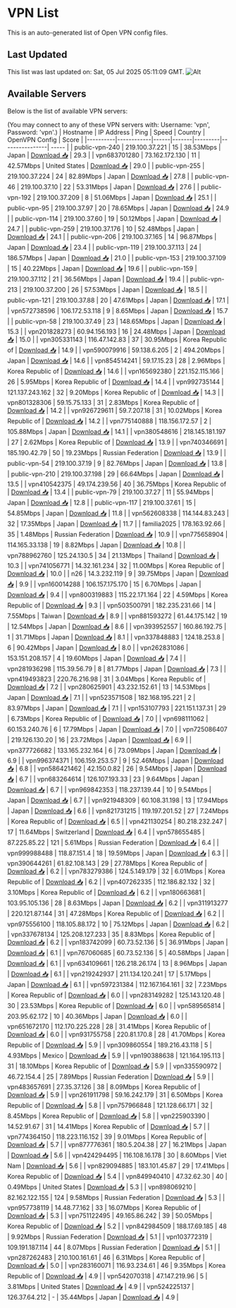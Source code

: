 # VPN List

This is an auto-generated list of Open VPN config files.

## Last Updated

This list was last updated on: Sat, 05 Jul 2025 05:11:09 GMT.
![Alt](https://repobeats.axiom.co/api/embed/186b98318ef1479477931607c1ad7d823f12451f.svg "Repobeats analytics image")

## Available Servers

Below is the list of available VPN servers:

(You may connect to any of these VPN servers with: Username: 'vpn', Password: 'vpn'.)
| Hostname | IP Address | Ping | Speed | Country | OpenVPN Config | Score |
|----------|------------|------|-------|---------|----------------| ----- |
| public-vpn-240 | 219.100.37.221 | 15 | 38.53Mbps | Japan | [Download 📥](./configs/server_0_JP.ovpn) | 29.3 |
| vpn683701280 | 73.162.172.130 | 11 | 42.57Mbps | United States | [Download 📥](./configs/server_1_US.ovpn) | 29.0 |
| public-vpn-255 | 219.100.37.224 | 24 | 82.89Mbps | Japan | [Download 📥](./configs/server_2_JP.ovpn) | 27.8 |
| public-vpn-46 | 219.100.37.10 | 22 | 53.31Mbps | Japan | [Download 📥](./configs/server_3_JP.ovpn) | 27.6 |
| public-vpn-192 | 219.100.37.209 | 8 | 51.06Mbps | Japan | [Download 📥](./configs/server_4_JP.ovpn) | 25.1 |
| public-vpn-95 | 219.100.37.97 | 20 | 78.65Mbps | Japan | [Download 📥](./configs/server_5_JP.ovpn) | 24.9 |
| public-vpn-114 | 219.100.37.60 | 19 | 50.12Mbps | Japan | [Download 📥](./configs/server_6_JP.ovpn) | 24.7 |
| public-vpn-259 | 219.100.37.176 | 10 | 52.48Mbps | Japan | [Download 📥](./configs/server_7_JP.ovpn) | 24.1 |
| public-vpn-206 | 219.100.37.165 | 14 | 96.87Mbps | Japan | [Download 📥](./configs/server_8_JP.ovpn) | 23.4 |
| public-vpn-119 | 219.100.37.113 | 24 | 186.57Mbps | Japan | [Download 📥](./configs/server_9_JP.ovpn) | 21.0 |
| public-vpn-153 | 219.100.37.109 | 15 | 40.22Mbps | Japan | [Download 📥](./configs/server_10_JP.ovpn) | 19.6 |
| public-vpn-159 | 219.100.37.112 | 21 | 36.56Mbps | Japan | [Download 📥](./configs/server_11_JP.ovpn) | 19.4 |
| public-vpn-213 | 219.100.37.200 | 26 | 57.53Mbps | Japan | [Download 📥](./configs/server_12_JP.ovpn) | 18.5 |
| public-vpn-121 | 219.100.37.88 | 20 | 47.61Mbps | Japan | [Download 📥](./configs/server_13_JP.ovpn) | 17.1 |
| vpn572738596 | 106.172.53.118 | 9 | 8.65Mbps | Japan | [Download 📥](./configs/server_14_JP.ovpn) | 15.7 |
| public-vpn-58 | 219.100.37.49 | 23 | 148.65Mbps | Japan | [Download 📥](./configs/server_15_JP.ovpn) | 15.3 |
| vpn201828273 | 60.94.156.193 | 16 | 24.48Mbps | Japan | [Download 📥](./configs/server_16_JP.ovpn) | 15.0 |
| vpn305331143 | 116.47.142.83 | 37 | 30.95Mbps | Korea Republic of | [Download 📥](./configs/server_17_KR.ovpn) | 14.9 |
| vpn590079916 | 59.138.6.205 | 2 | 494.20Mbps | Japan | [Download 📥](./configs/server_18_JP.ovpn) | 14.6 |
| vpn854514241 | 59.17.15.23 | 28 | 2.96Mbps | Korea Republic of | [Download 📥](./configs/server_19_KR.ovpn) | 14.6 |
| vpn165692380 | 221.152.115.166 | 26 | 5.95Mbps | Korea Republic of | [Download 📥](./configs/server_20_KR.ovpn) | 14.4 |
| vpn992735144 | 121.137.243.162 | 32 | 9.20Mbps | Korea Republic of | [Download 📥](./configs/server_21_KR.ovpn) | 14.3 |
| vpn801328306 | 59.15.75.133 | 31 | 2.83Mbps | Korea Republic of | [Download 📥](./configs/server_22_KR.ovpn) | 14.2 |
| vpn926729611 | 59.7.207.18 | 31 | 10.02Mbps | Korea Republic of | [Download 📥](./configs/server_23_KR.ovpn) | 14.2 |
| vpn775140888 | 118.156.172.57 | 2 | 105.88Mbps | Japan | [Download 📥](./configs/server_24_JP.ovpn) | 14.1 |
| vpn380548616 | 218.145.181.197 | 27 | 2.62Mbps | Korea Republic of | [Download 📥](./configs/server_25_KR.ovpn) | 13.9 |
| vpn740346691 | 185.190.42.79 | 50 | 19.23Mbps | Russian Federation | [Download 📥](./configs/server_26_RU.ovpn) | 13.9 |
| public-vpn-54 | 219.100.37.19 | 9 | 82.76Mbps | Japan | [Download 📥](./configs/server_27_JP.ovpn) | 13.8 |
| public-vpn-210 | 219.100.37.198 | 29 | 66.64Mbps | Japan | [Download 📥](./configs/server_28_JP.ovpn) | 13.5 |
| vpn410542375 | 49.174.239.56 | 40 | 36.75Mbps | Korea Republic of | [Download 📥](./configs/server_29_KR.ovpn) | 13.4 |
| public-vpn-79 | 219.100.37.27 | 11 | 55.94Mbps | Japan | [Download 📥](./configs/server_30_JP.ovpn) | 12.8 |
| public-vpn-117 | 219.100.37.61 | 15 | 54.85Mbps | Japan | [Download 📥](./configs/server_31_JP.ovpn) | 11.8 |
| vpn562608338 | 114.144.83.243 | 32 | 17.35Mbps | Japan | [Download 📥](./configs/server_32_JP.ovpn) | 11.7 |
| familia2025 | 178.163.92.66 | 35 | 1.48Mbps | Russian Federation | [Download 📥](./configs/server_33_RU.ovpn) | 10.9 |
| vpn775658904 | 114.165.33.138 | 19 | 8.82Mbps | Japan | [Download 📥](./configs/server_34_JP.ovpn) | 10.8 |
| vpn788962760 | 125.24.130.5 | 34 | 21.13Mbps | Thailand | [Download 📥](./configs/server_35_TH.ovpn) | 10.3 |
| vpn741056771 | 14.32.161.234 | 32 | 11.00Mbps | Korea Republic of | [Download 📥](./configs/server_36_KR.ovpn) | 10.0 |
| n26 | 14.3.232.119 | 9 | 39.75Mbps | Japan | [Download 📥](./configs/server_37_JP.ovpn) | 9.9 |
| vpn160014288 | 106.157.175.170 | 15 | 6.70Mbps | Japan | [Download 📥](./configs/server_38_JP.ovpn) | 9.4 |
| vpn800319883 | 115.22.171.164 | 22 | 4.59Mbps | Korea Republic of | [Download 📥](./configs/server_39_KR.ovpn) | 9.3 |
| vpn503500791 | 182.235.231.66 | 14 | 7.55Mbps | Taiwan | [Download 📥](./configs/server_40_TW.ovpn) | 8.9 |
| vpn881593272 | 61.44.175.142 | 19 | 12.54Mbps | Japan | [Download 📥](./configs/server_41_JP.ovpn) | 8.6 |
| vpn393952557 | 160.86.192.75 | 1 | 31.71Mbps | Japan | [Download 📥](./configs/server_42_JP.ovpn) | 8.1 |
| vpn337848883 | 124.18.253.8 | 6 | 90.42Mbps | Japan | [Download 📥](./configs/server_43_JP.ovpn) | 8.0 |
| vpn262831086 | 153.151.208.157 | 4 | 19.60Mbps | Japan | [Download 📥](./configs/server_44_JP.ovpn) | 7.4 |
| vpn281936298 | 115.39.56.79 | 8 | 81.77Mbps | Japan | [Download 📥](./configs/server_45_JP.ovpn) | 7.3 |
| vpn419493823 | 220.76.216.98 | 31 | 3.04Mbps | Korea Republic of | [Download 📥](./configs/server_46_KR.ovpn) | 7.2 |
| vpn280625901 | 43.232.152.61 | 13 | 14.53Mbps | Japan | [Download 📥](./configs/server_47_JP.ovpn) | 7.1 |
| vpn523571508 | 182.168.195.221 | 2 | 83.97Mbps | Japan | [Download 📥](./configs/server_48_JP.ovpn) | 7.1 |
| vpn153107793 | 221.151.137.31 | 29 | 6.73Mbps | Korea Republic of | [Download 📥](./configs/server_49_KR.ovpn) | 7.0 |
| vpn698111062 | 60.153.240.76 | 6 | 17.79Mbps | Japan | [Download 📥](./configs/server_50_JP.ovpn) | 7.0 |
| vpn725086407 | 219.126.130.20 | 16 | 23.72Mbps | Japan | [Download 📥](./configs/server_51_JP.ovpn) | 6.9 |
| vpn377726682 | 133.165.232.164 | 6 | 73.09Mbps | Japan | [Download 📥](./configs/server_52_JP.ovpn) | 6.9 |
| vpn996374371 | 106.159.253.57 | 9 | 52.46Mbps | Japan | [Download 📥](./configs/server_53_JP.ovpn) | 6.8 |
| vpn586421462 | 42.150.0.82 | 26 | 9.54Mbps | Japan | [Download 📥](./configs/server_54_JP.ovpn) | 6.7 |
| vpn683264614 | 126.107.193.33 | 23 | 9.64Mbps | Japan | [Download 📥](./configs/server_55_JP.ovpn) | 6.7 |
| vpn969842353 | 118.237.139.44 | 10 | 9.54Mbps | Japan | [Download 📥](./configs/server_56_JP.ovpn) | 6.7 |
| vpn921948309 | 60.108.31.198 | 13 | 17.94Mbps | Japan | [Download 📥](./configs/server_57_JP.ovpn) | 6.6 |
| vpn821731215 | 119.197.201.52 | 27 | 7.24Mbps | Korea Republic of | [Download 📥](./configs/server_58_KR.ovpn) | 6.5 |
| vpn421130254 | 80.218.232.247 | 17 | 11.64Mbps | Switzerland | [Download 📥](./configs/server_59_CH.ovpn) | 6.4 |
| vpn578655485 | 87.225.85.22 | 121 | 5.61Mbps | Russian Federation | [Download 📥](./configs/server_60_RU.ovpn) | 6.4 |
| vpn999988488 | 118.87.151.4 | 18 | 19.59Mbps | Japan | [Download 📥](./configs/server_61_JP.ovpn) | 6.3 |
| vpn390644261 | 61.82.108.143 | 29 | 27.78Mbps | Korea Republic of | [Download 📥](./configs/server_62_KR.ovpn) | 6.2 |
| vpn783279386 | 124.5.149.179 | 32 | 6.01Mbps | Korea Republic of | [Download 📥](./configs/server_63_KR.ovpn) | 6.2 |
| vpn407262335 | 112.186.82.132 | 32 | 3.10Mbps | Korea Republic of | [Download 📥](./configs/server_64_KR.ovpn) | 6.2 |
| vpn180663681 | 103.95.105.136 | 28 | 8.63Mbps | Japan | [Download 📥](./configs/server_65_JP.ovpn) | 6.2 |
| vpn311913277 | 220.121.87.144 | 31 | 47.28Mbps | Korea Republic of | [Download 📥](./configs/server_66_KR.ovpn) | 6.2 |
| vpn975556100 | 118.105.88.172 | 10 | 75.12Mbps | Japan | [Download 📥](./configs/server_67_JP.ovpn) | 6.2 |
| vpn337678134 | 125.208.127.233 | 35 | 8.83Mbps | Korea Republic of | [Download 📥](./configs/server_68_KR.ovpn) | 6.2 |
| vpn183742099 | 60.73.52.136 | 5 | 36.91Mbps | Japan | [Download 📥](./configs/server_69_JP.ovpn) | 6.1 |
| vpn767060685 | 60.73.52.136 | 5 | 40.58Mbps | Japan | [Download 📥](./configs/server_70_JP.ovpn) | 6.1 |
| vpn634109661 | 126.218.26.174 | 13 | 8.96Mbps | Japan | [Download 📥](./configs/server_71_JP.ovpn) | 6.1 |
| vpn219242937 | 211.134.120.241 | 17 | 5.17Mbps | Japan | [Download 📥](./configs/server_72_JP.ovpn) | 6.1 |
| vpn597231384 | 112.167.164.161 | 32 | 7.23Mbps | Korea Republic of | [Download 📥](./configs/server_73_KR.ovpn) | 6.0 |
| vpn283149282 | 125.143.120.48 | 30 | 23.53Mbps | Korea Republic of | [Download 📥](./configs/server_74_KR.ovpn) | 6.0 |
| vpn589565814 | 203.95.62.172 | 10 | 40.36Mbps | Japan | [Download 📥](./configs/server_75_JP.ovpn) | 6.0 |
| vpn651672170 | 112.170.225.228 | 28 | 31.41Mbps | Korea Republic of | [Download 📥](./configs/server_76_KR.ovpn) | 6.0 |
| vpn931755758 | 220.81.170.8 | 28 | 41.70Mbps | Korea Republic of | [Download 📥](./configs/server_77_KR.ovpn) | 5.9 |
| vpn309860554 | 189.216.43.118 | 5 | 4.93Mbps | Mexico | [Download 📥](./configs/server_78_MX.ovpn) | 5.9 |
| vpn190388638 | 121.164.195.113 | 31 | 18.10Mbps | Korea Republic of | [Download 📥](./configs/server_79_KR.ovpn) | 5.9 |
| vpn335590972 | 46.72.154.4 | 25 | 7.89Mbps | Russian Federation | [Download 📥](./configs/server_80_RU.ovpn) | 5.9 |
| vpn483657691 | 27.35.37.126 | 38 | 8.09Mbps | Korea Republic of | [Download 📥](./configs/server_81_KR.ovpn) | 5.9 |
| vpn261911798 | 59.16.242.179 | 31 | 6.50Mbps | Korea Republic of | [Download 📥](./configs/server_82_KR.ovpn) | 5.8 |
| vpn757966848 | 121.128.66.171 | 32 | 8.45Mbps | Korea Republic of | [Download 📥](./configs/server_83_KR.ovpn) | 5.8 |
| vpn225903390 | 14.52.91.67 | 31 | 14.41Mbps | Korea Republic of | [Download 📥](./configs/server_84_KR.ovpn) | 5.7 |
| vpn774364150 | 118.223.116.152 | 39 | 9.01Mbps | Korea Republic of | [Download 📥](./configs/server_85_KR.ovpn) | 5.7 |
| vpn877776361 | 180.5.204.38 | 27 | 16.21Mbps | Japan | [Download 📥](./configs/server_86_JP.ovpn) | 5.6 |
| vpn424294495 | 116.108.16.178 | 30 | 8.60Mbps | Viet Nam | [Download 📥](./configs/server_87_VN.ovpn) | 5.6 |
| vpn829094885 | 183.101.45.87 | 29 | 17.41Mbps | Korea Republic of | [Download 📥](./configs/server_88_KR.ovpn) | 5.4 |
| vpn849940410 | 47.32.62.30 | 40 | 0.49Mbps | United States | [Download 📥](./configs/server_89_US.ovpn) | 5.3 |
| vpn898069210 | 82.162.122.155 | 124 | 9.58Mbps | Russian Federation | [Download 📥](./configs/server_90_RU.ovpn) | 5.3 |
| vpn957738119 | 14.48.77.162 | 33 | 16.07Mbps | Korea Republic of | [Download 📥](./configs/server_91_KR.ovpn) | 5.3 |
| vpn751122495 | 49.165.86.242 | 39 | 50.05Mbps | Korea Republic of | [Download 📥](./configs/server_92_KR.ovpn) | 5.2 |
| vpn842984509 | 188.17.69.185 | 48 | 9.92Mbps | Russian Federation | [Download 📥](./configs/server_93_RU.ovpn) | 5.1 |
| vpn103772319 | 109.191.187.114 | 44 | 8.07Mbps | Russian Federation | [Download 📥](./configs/server_94_RU.ovpn) | 5.1 |
| vpn287262483 | 210.100.161.61 | 46 | 6.31Mbps | Korea Republic of | [Download 📥](./configs/server_95_KR.ovpn) | 5.0 |
| vpn283160071 | 116.93.234.61 | 46 | 9.35Mbps | Korea Republic of | [Download 📥](./configs/server_96_KR.ovpn) | 4.9 |
| vpn542070318 | 47.147.219.96 | 5 | 3.81Mbps | United States | [Download 📥](./configs/server_97_US.ovpn) | 4.9 |
| vpn524225137 | 126.37.64.212 | - | 35.44Mbps | Japan | [Download 📥](./configs/server_98_JP.ovpn) | 4.9 |
